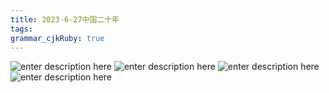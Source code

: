 ```yaml
---
title: 2023-6-27中国二十年
tags: 
grammar_cjkRuby: true
---
```



![enter description here](https://i.imgur.com/HZwCBn9.png)
![enter description here](https://i.imgur.com/oG3IR9Z.png)
![enter description here](https://i.imgur.com/tt5IAxR.png)
![enter description here](https://i.imgur.com/IE0rsu9.png)